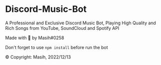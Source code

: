 # Discord-Music-Bot
A Professional and Exclusive Discord Music Bot, Playing High Quality and Rich Songs from YouTube, SoundCloud and Spotify API

Made with 🤍 by Masih#0258

Don't forget to use `npm install` before run the bot

© Copyright: Masih, 2022/12/13
